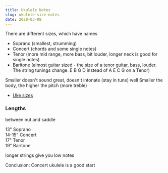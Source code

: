 ```yaml
---
title: Ukulele Notes
slug: ukulele-size-notes
date: 2020-03-08
---
```


There are different sizes, which have names

- Soprano (smallest, strumming)
- Concert (chords and some single notes)
- Tenor (more mid range, more bass, bit louder, longer neck is good for single notes)
- Baritone (almost guitar sized - the size of a tenor guitar, bass, louder. The string tunings change. E B G D instead of A E C G on a Tenor)

Smaller doesn't sound great, doesn't intonate (stay in tune) well
Smaller the body, the higher the pitch (more treble)

- [Uke sizes](https://www.youtube.com/watch?v=hmW2ccWJOk4)

### Lengths

between nut and saddle

13" Soprano  
14-15" Concert  
17" Tenor  
19" Baritone

longer strings give you low notes

Conclusion: Concert ukulele is a good start
